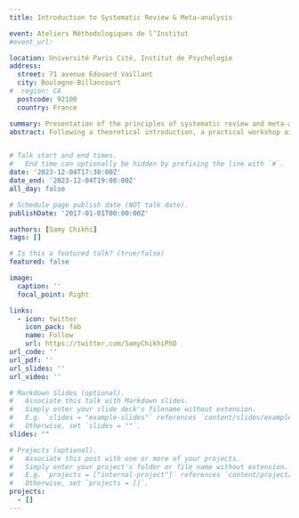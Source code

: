 ```yaml
---
title: Introduction to Systematic Review & Meta-analysis

event: Ateliers Méthodologiques de l’Institut
#event_url:

location: Université Paris Cité, Institut de Psychologie
address:
  street: 71 avenue Edouard Vaillant
  city: Boulogne-Billancourt
#  region: CA
  postcode: 92100
  country: France

summary: Presentation of the principles of systematic review and meta-analysis.
abstract: Following a theoretical introduction, a practical workshop aimed to apply the main steps of meta-analysis using the R Studio software.


# Talk start and end times.
#   End time can optionally be hidden by prefixing the line with `#`.
date: '2023-12-04T17:30:00Z'
date_end: '2023-12-04T19:00:00Z'
all_day: false

# Schedule page publish date (NOT talk date).
publishDate: '2017-01-01T00:00:00Z'

authors: [Samy Chikhi]
tags: []

# Is this a featured talk? (true/false)
featured: false

image:
  caption: ''
  focal_point: Right

links:
  - icon: twitter
    icon_pack: fab
    name: Follow
    url: https://twitter.com/SamyChikhiPhD
url_code: ''
url_pdf: ''
url_slides: ''
url_video: ''

# Markdown Slides (optional).
#   Associate this talk with Markdown slides.
#   Simply enter your slide deck's filename without extension.
#   E.g. `slides = "example-slides"` references `content/slides/example-slides.md`.
#   Otherwise, set `slides = ""`.
slides: ""

# Projects (optional).
#   Associate this post with one or more of your projects.
#   Simply enter your project's folder or file name without extension.
#   E.g. `projects = ["internal-project"]` references `content/project/deep-learning/index.md`.
#   Otherwise, set `projects = []`.
projects:
  - []
---
```

